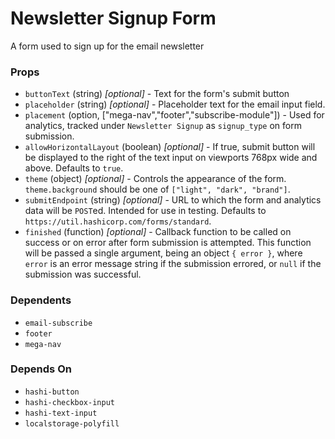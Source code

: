 # Newsletter Signup Form

A form used to sign up for the email newsletter

### Props

- `buttonText` (string) _[optional]_ - Text for the form's submit button
- `placeholder` (string) _[optional]_ - Placeholder text for the email input field.
- `placement` (option, ["mega-nav","footer","subscribe-module"]) - Used for analytics, tracked under `Newsletter Signup` as `signup_type` on form submission.
- `allowHorizontalLayout` (boolean) _[optional]_ - If true, submit button will be displayed to the right of the text input on viewports 768px wide and above. Defaults to `true`.
- `theme` (object) _[optional]_ - Controls the appearance of the form. `theme.background` should be one of `["light", "dark", "brand"]`.
- `submitEndpoint` (string) _[optional]_ - URL to which the form and analytics data will be `POST`ed. Intended for use in testing. Defaults to `https://util.hashicorp.com/forms/standard`.
- `finished` (function) _[optional]_ - Callback function to be called on success or on error after form submission is attempted. This function will be passed a single argument, being an object `{ error }`, where `error` is an error message string if the submission errored, or `null` if the submission was successful.

### Dependents

- `email-subscribe`
- `footer`
- `mega-nav`

### Depends On

- `hashi-button`
- `hashi-checkbox-input`
- `hashi-text-input`
- `localstorage-polyfill`
